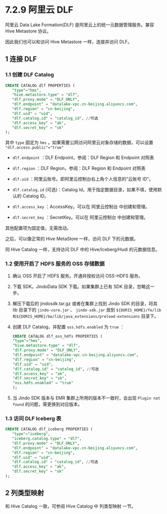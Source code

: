 # 7.2.9 阿里云 DLF

阿里云 Data Lake Formation(DLF) 是阿里云上的统一元数据管理服务。兼容 Hive Metastore 协议。

因此我们也可以和访问 Hive Metastore 一样，连接并访问 DLF。

## 1 连接 DLF

### 1.1 创建 DLF Catalog

```sql
CREATE CATALOG dlf PROPERTIES (
   "type"="hms",
   "hive.metastore.type" = "dlf",
   "dlf.proxy.mode" = "DLF_ONLY",
   "dlf.endpoint" = "datalake-vpc.cn-beijing.aliyuncs.com",
   "dlf.region" = "cn-beijing",
   "dlf.uid" = "uid",
   "dlf.catalog.id" = "catalog_id", //可选
   "dlf.access_key" = "ak",
   "dlf.secret_key" = "sk"
);
```

其中 `type` 固定为 `hms` 。如果需要公网访问阿里云对象存储的数据，可以设置 `"dlf.access.public"="true"`

* `dlf.endpoint` ：DLF Endpoint，参阅：DLF Region 和 Endpoint 对照表

* `dlf.region` ：DLF Region，参阅：DLF Region 和 Endpoint 对照表

* `dlf.uid` ：阿里云账号。即阿里云控制台右上角个人信息的“云账号 ID”。

* `dlf.catalog.id` (可选)：Catalog Id。用于指定数据目录，如果不填，使用默认的 Catalog ID。

* `dlf.access_key` ：AccessKey。可以在 阿里云控制台 中创建和管理。

* `dlf.secret_key` ：SecretKey。可以在 阿里云控制台 中创建和管理。

其他配置项为固定值，无需改动。

之后，可以像正常的 Hive MetaStore 一样，访问 DLF 下的元数据。

同 Hive Catalog 一样，支持访问 DLF 中的 Hive/Iceberg/Hudi 的元数据信息。

### 1.2 使用开启了 HDFS 服务的 OSS 存储数据

1. 确认 OSS 开启了 HDFS 服务。开通并授权访问 OSS-HDFS 服务。

2. 下载 SDK。JindoData SDK 下载。如果集群上已有 SDK 目录，忽略这一步。

3. 解压下载后的 jindosdk.tar.gz 或者在集群上找到 Jindo SDK 的目录，将其 lib 目录下的 `jindo-core.jar` 、 `jindo-sdk.jar` 放到 `${DORIS_HOME}/fe/lib和${DORIS_HOME}/be/lib/java_extensions/preload-extensions` 目录下。

4. 创建 DLF Catalog，并配置 `oss.hdfs.enabled` 为 `true` ：

    ```sql
    CREATE CATALOG dlf_oss_hdfs PROPERTIES (
    "type"="hms",
    "hive.metastore.type" = "dlf",
    "dlf.proxy.mode" = "DLF_ONLY",
    "dlf.endpoint" = "datalake-vpc.cn-beijing.aliyuncs.com",
    "dlf.region" = "cn-beijing",
    "dlf.uid" = "uid",
    "dlf.catalog.id" = "catalog_id", //可选
    "dlf.access_key" = "ak",
    "dlf.secret_key" = "sk",
    "oss.hdfs.enabled" = "true"
    );
    ```

5. 当 Jindo SDK 版本与 EMR 集群上所用的版本不一致时，会出现 `Plugin not found` 的问题，需更换到对应版本。

### 1.3 访问 DLF Iceberg 表

```sql
CREATE CATALOG dlf_iceberg PROPERTIES (
   "type"="iceberg",
   "iceberg.catalog.type" = "dlf",
   "dlf.proxy.mode" = "DLF_ONLY",
   "dlf.endpoint" = "datalake-vpc.cn-beijing.aliyuncs.com",
   "dlf.region" = "cn-beijing",
   "dlf.uid" = "uid",
   "dlf.catalog.id" = "catalog_id", //可选
   "dlf.access_key" = "ak",
   "dlf.secret_key" = "sk"
);
```

## 2 列类型映射

和 Hive Catalog 一致，可参阅 Hive Catalog 中 列类型映射 一节。
